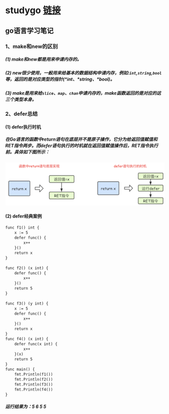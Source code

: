 # studygo [链接](https://www.liwenzhou.com/posts/Go/go_menu/)
## go语言学习笔记
### 1、make和new的区别
#####  (1) make和new都是用来申请内存的。
#####  (2) new很少使用，一般用来给基本的数据结构申请内存，例如:`int`,`string`,`bool`等，返回的是对应类型的指针(\*int、\*string、\*bool)。
#####  (3) make是用来给`slice`、`map`、`chan`申请内存的，make函数返回的是对应的这三个类型本身。

### 2、defer总结
#### (1) defer执行时机
##### 在Go语言的函数中return语句在底层并不是原子操作，它分为给返回值赋值和RET指令两步。而defer语句执行的时机就在返回值赋值操作后，RET指令执行前。具体如下图所示：
![](https://github.com/lsds888/image/blob/main/image_golang/%E6%88%AA%E5%B1%8F2021-02-14%20%E4%B8%8B%E5%8D%887.24.36.png)
#### (2) defer经典案例
```go,golang
func f1() int {
	x := 5
	defer func() {
		x++
	}()
	return x
}

func f2() (x int) {
	defer func() {
		x++
	}()
	return 5
}

func f3() (y int) {
	x := 5
	defer func() {
		x++
	}()
	return x
}
func f4() (x int) {
	defer func(x int) {
		x++
	}(x)
	return 5
}
func main() {
	fmt.Println(f1())
	fmt.Println(f2())
	fmt.Println(f3())
	fmt.Println(f4())
}
```
##### 运行结果为：5 6 5 5
